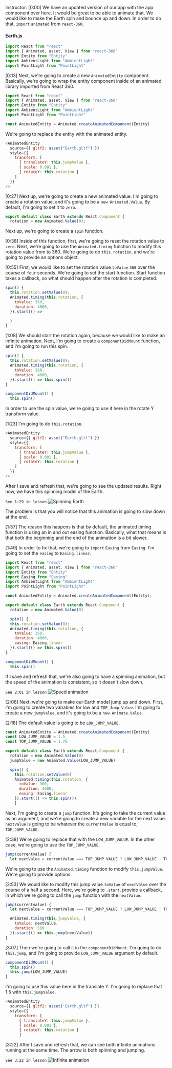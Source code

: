 Instructor: [0:00] We have an updated version of our app with the app component over here. It would be great to be able to animate that. We would like to make the Earth spin and bounce up and down. In order to do that, `import` `animated` from `react-360`.

#### Earth.js

```js
import React from "react"
import { Animated, asset, View } from "react-360"
import Entity from "Entity"
import AmbientLight from "AmbientLight"
import PointLight from "PointLight"
```

[0:13] Next, we're going to create a new `AnimatedEntity` component. Basically, we're going to wrap the entity component inside of an animated library imported from React 360.

```js
import React from "react"
import { Animated, asset, View } from "react-360"
import Entity from "Entity"
import AmbientLight from "AmbientLight"
import PointLight from "PointLight"

const AnimatedEntity = Animated.createAnimatedComponent(Entity)
```

We're going to replace the entity with the animated entity.

```js
<AnimatedEntity
  source={{ gltf2: asset("Earth.gltf") }}
  style={{
    transform: [
      { translateY: this.jumpValue },
      { scale: 0.001 },
      { rotateY: this.rotation }
    ]
  }}
/>
```

[0:27] Next up, we're going to create a new animated value. I'm going to create a rotation value, and it's going to be a `new Animated.Value`. By default, I'm going to set it to `zero`.

```js
export default class Earth extends React.Component {
  rotation = new Animated.Value(0);
```

Next up, we're going to create a `spin` function.

[0:38] Inside of this function, first, we're going to reset the rotation value to `zero`. Next, we're going to use the `Animated.timing` function to modify this rotation value from to 360. We're going to do `this.rotation`, and we're going to provide an options object.

[0:55] First, we would like to set the rotation value `toValue` `360` over the course of `four` seconds. We're going to set the start function. Start function takes a callback, so what should happen after the rotation is completed.

```js
spin() {
  this.rotation.setValue(0);
  Animated.timing(this.rotation, {
    toValue: 360,
    duration: 4000,
  }).start(() =>

  )
}
```

[1:08] We should start the rotation again, because we would like to make an infinite animation. Next, I'm going to create a `componentDidMount` function, and I'm going to run this spin.

```js
spin() {
  this.rotation.setValue(0);
  Animated.timing(this.rotation, {
    toValue: 360,
    duration: 4000,
  }).start(() => this.spin())
}

componentDidMount() {
  this.spin()
```

In order to use the spin value, we're going to use it here in the rotate Y transform value.

[1:23] I'm going to do `this.rotation`.

```js
<AnimatedEntity
  source={{ gltf2: asset("Earth.gltf") }}
  style={{
    transform: [
      { translateY: this.jumpValue },
      { scale: 0.001 },
      { rotateY: this.rotation }
    ]
  }}
/>
```

After I save and refresh that, we're going to see the updated results. Right now, we have this spinning model of the Earth.

`See 1:29 in lesson`
![Spinning Earth](https://res.cloudinary.com/dg3gyk0gu/image/upload/v1561149314/transcript-images/add-animations-to-react-360-components-spinning-earth.png)

The problem is that you will notice that this animation is going to slow down at the end.

[1:37] The reason this happens is that by default, the animated timing function is using an in and out easing function. Basically, what that means is that both the beginning and the end of the animation is a bit slower.

[1:49] In order to fix that, we're going to `import` `Easing` from `Easing`. I'm going to set the `easing` to `Easing.linear`.

```js
import React from "react"
import { Animated, asset, View } from "react-360"
import Entity from "Entity"
import Easing from "Easing"
import AmbientLight from "AmbientLight"
import PointLight from "PointLight"

const AnimatedEntity = Animated.createAnimatedComponent(Entity);

export default class Earth extends React.Component {
  rotation = new Animated.Value(0)

  spin() {
  this.rotation.setValue(0);
  Animated.timing(this.rotation, {
    toValue: 360,
    duration: 4000,
    easing: Easing.linear
  }).start(() => this.spin())
}

componentDidMount() {
  this.spin()
```

If I save and refresh that, we're also going to have a spinning animation, but the speed of the animation is consistent, so it doesn't slow down.

`See 2:01 in lesson`
![Speed animation](https://res.cloudinary.com/dg3gyk0gu/image/upload/v1561149314/transcript-images/add-animations-to-react-360-components-speed-animation.png)

[2:06] Next, we're going to make our Earth model jump up and down. First, I'm going to create two variables for low and `TOP_Jump_Value`. I'm going to create a new `jumpValue`, and it's going to be a `new Animate.Value`.

[2:18] The default value is going to be `LOW_JUMP_VALUE`.

```js
const AnimatedEntity = Animated.createAnimatedComponent(Entity)
const LOW_JUMP_VALUE = 1.5
const TOP_JUMP_VALUE = 1.75

export default class Earth extends React.Component {
  rotation = new Animated.Value(0)
  jumpValue = new Animated.Value(LOW_JUMP_VALUE)

  spin() {
    this.rotation.setValue(0)
    Animated.timing(this.rotation, {
      toValue: 360,
      duration: 4000,
      easing: Easing.linear
    }).start(() => this.spin())
    }
```

Next, I'm going to create a `jump` function. It's going to take the current value as an argument, and we're going to create a new variable for the next value. `nextValue` is going to be whatever the `currentValue` is equal to, `TOP_JUMP_VALUE`.

[2:38] We're going to replace that with the `LOW_JUMP_VALUE`. In the other case, we're going to use the `TOP_JUMP_VALUE`.

```js
jump(currentvalue) {
  let nextValue = currentValue === TOP_JUMP_VALUE ? LOW_JUMP_VALUE : TOP_JUMP_VALUE
```

We're going to use the `Animated.timing` function to modify `this.jumpValue`. We're going to provide options.

[2:53] We would like to modify this jump value `toValue` of `nextValue` over the course of a half a second. Here, we're going to `.start`, provide a callback, in which we're going to call the `jump` function with the `nextValue`.

```js
jump(currentvalue) {
  let nextValue = currentValue === TOP_JUMP_VALUE ? LOW_JUMP_VALUE : TOP_JUMP_VALUE

  Animated.timing(this.jumpValue, {
    toValue: nextValue,
    duration: 500
  }).start(() => this.jump(nextValue))
}
```

[3:07] Then we're going to call it in the `componentDidMount`. I'm going to do `this.jump`, and I'm going to provide `LOW_JUMP_VALUE` argument by default.

```js
componentDidMount() {
  this.spin()
  this.jump(LOW_JUMP_VALUE)
}

```

I'm going to use this value here in the translate Y. I'm going to replace that 1.5 with `this.jumpValue`.

```js
<AnimatedEntity
  source={{ gltf2: asset('Earth.gltf') }}
  style={{
    transform: [
      { translateY: this.jumpValue },
      { scale: 0.001 },
      { rotateY: this.rotation }
      ]
```

[3:22] After I save and refresh that, we can see both infinite animations running at the same time. The arrow is both spinning and jumping.

`See 3:22 in lesson`
![Infinite animation](https://res.cloudinary.com/dg3gyk0gu/image/upload/v1561149313/transcript-images/add-animations-to-react-360-components-infinite-animation.png)
